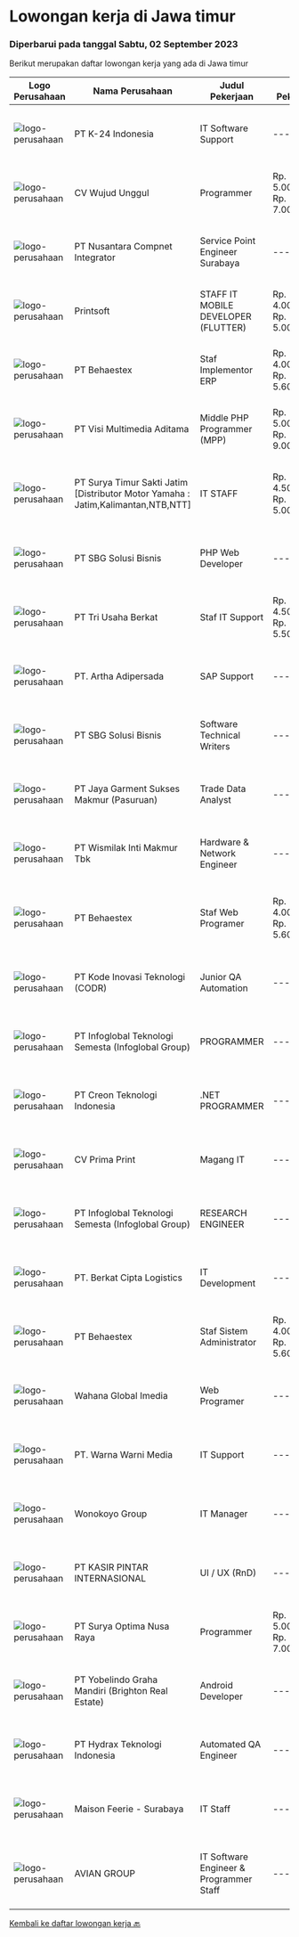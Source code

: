 
  # Lowongan kerja di Jawa timur

  ### Diperbarui pada tanggal Sabtu, 02 September 2023

  Berikut merupakan daftar lowongan kerja yang ada di Jawa timur

  |Logo Perusahaan | Nama Perusahaan | Judul Pekerjaan | Gaji Pekerjaan | Lokasi | Deskripsi | Tanggal diunggah | Pranala |
  | -------------- | --------------- | --------------- | --------- | --------- | -------------- | ------- | ----------- |
  |![logo-perusahaan](https://image-service-cdn.seek.com.au/73afeadf1749c79edcf1d1b4f6ba6dbb1684b721/ee4dce1061f3f616224767ad58cb2fc751b8d2dc)|PT K-24 Indonesia|IT Software Support|---|Surabaya|Kualifikasi :  Pendidikan S1 Sistem Informatika/Management/Akuntansi Berpengalaman 1 tahun (Fresh Graduate Welcome) Mampu menganalisa masalah dan...|Jumat, 01 September 2023|https://www.jobstreet.co.id/id/job/it-software-support-4456136?token=0~b3fbab5c-d526-4cee-be5f-22082dbc2d13&sectionRank=1&jobId=jobstreet-id-job-4456136|
|![logo-perusahaan](https://i.ibb.co/sqvTCh9/112815900-stock-vector-no-image-available-icon-flat-vector.webp)|CV Wujud Unggul|Programmer|Rp. 5.000.000-Rp. 7.000.000|Surabaya|Kualifikasi : Usia Maksimal 30 Tahun Pendidikan minimal D3/S1 Jurusan : Ilmu Komputer/Teknik Informatika/ Sistem Informasi Memiliki kemampuan dalam...|Jumat, 01 September 2023|https://www.jobstreet.co.id/id/job/programmer-4456188?token=0~b3fbab5c-d526-4cee-be5f-22082dbc2d13&sectionRank=2&jobId=jobstreet-id-job-4456188|
|![logo-perusahaan](https://image-service-cdn.seek.com.au/faf1379cb2f8ff5c87162dc20c60c0d2f63dba1c/ee4dce1061f3f616224767ad58cb2fc751b8d2dc)|PT Nusantara Compnet Integrator|Service Point Engineer Surabaya|---|Surabaya|Kualifikasi: Pendidikan minimal S1 Teknik Komputer, Ilmu Komputer, Teknik Informatika atau Ilmu Komputer lainnya Memiliki pengalaman bekerja minimal 2...|Kamis, 31 Agustus 2023|https://www.jobstreet.co.id/id/job/service-point-engineer-surabaya-4455114?token=0~b3fbab5c-d526-4cee-be5f-22082dbc2d13&sectionRank=3&jobId=jobstreet-id-job-4455114|
|![logo-perusahaan](https://image-service-cdn.seek.com.au/ba94bf1b44183ab640721dfd870b0e746a88853a/ee4dce1061f3f616224767ad58cb2fc751b8d2dc)|Printsoft|STAFF IT MOBILE DEVELOPER (FLUTTER)|Rp. 4.000.000-Rp. 5.000.000|Surabaya|Mengatur proses pengembangan software mulai dari konsep hingga pengiriman Menjaga dan meningkatkan pengerjaan software Mengatur siklus awal sampai...|Jumat, 01 September 2023|https://www.jobstreet.co.id/id/job/staff-it-mobile-developer-flutter-4455911?token=0~b3fbab5c-d526-4cee-be5f-22082dbc2d13&sectionRank=4&jobId=jobstreet-id-job-4455911|
|![logo-perusahaan](https://image-service-cdn.seek.com.au/8b7e2b05ba209582732a5c82d57c211066889fbb/ee4dce1061f3f616224767ad58cb2fc751b8d2dc)|PT Behaestex|Staf Implementor ERP|Rp. 4.000.000-Rp. 5.600.000|Gresik|Usia maks. 27 tahun. Pendidikan min. S1 Sistem Informasi, Teknik Informatika atau bidang lain yang linear. Berpengalaman sebagai implementor....|Kamis, 31 Agustus 2023|https://www.jobstreet.co.id/id/job/staf-implementor-erp-4454073?token=0~b3fbab5c-d526-4cee-be5f-22082dbc2d13&sectionRank=5&jobId=jobstreet-id-job-4454073|
|![logo-perusahaan](https://image-service-cdn.seek.com.au/b8528c389ba1b59ec14f571684d5a518b5b2a7b1/ee4dce1061f3f616224767ad58cb2fc751b8d2dc)|PT Visi Multimedia Aditama|Middle PHP Programmer (MPP)|Rp. 5.000.000-Rp. 9.000.000|Malang|Requirements: Candidate must possess at least a Diploma, Bachelor's Degree, Art/ Design/ Creative Multimedia, Computer Science/Information Technology,...|Jumat, 01 September 2023|https://www.jobstreet.co.id/id/job/middle-php-programmer-mpp-4455789?token=0~b3fbab5c-d526-4cee-be5f-22082dbc2d13&sectionRank=6&jobId=jobstreet-id-job-4455789|
|![logo-perusahaan](https://image-service-cdn.seek.com.au/516b9342ad147f68388719a6e25937b33079d494/ee4dce1061f3f616224767ad58cb2fc751b8d2dc)|PT Surya Timur Sakti Jatim [Distributor Motor Yamaha : Jatim,Kalimantan,NTB,NTT]|IT STAFF|Rp. 4.500.000-Rp. 5.000.000|Surabaya|Kriteria dan persyaratan : Pendidikan minimal S1 jurusan IT, Komputer, dan serumpunnya Menguasai dan memiliki pengalaman mengerjakan/menggunakan : PHP...|Senin, 28 Agustus 2023|https://www.jobstreet.co.id/id/job/it-staff-4449687?token=0~b3fbab5c-d526-4cee-be5f-22082dbc2d13&sectionRank=7&jobId=jobstreet-id-job-4449687|
|![logo-perusahaan](https://image-service-cdn.seek.com.au/f820d36a8e416d7a4c2783ec051002404d9ab8a9/ee4dce1061f3f616224767ad58cb2fc751b8d2dc)|PT SBG Solusi Bisnis|PHP Web Developer|---|Surabaya|Responsibilities: Work in English speaking environment Produce fully functional mobile applications and writing clean code. Write unit and UI tests to...|Jumat, 01 September 2023|https://www.jobstreet.co.id/id/job/php-web-developer-4456393?token=0~b3fbab5c-d526-4cee-be5f-22082dbc2d13&sectionRank=8&jobId=jobstreet-id-job-4456393|
|![logo-perusahaan](https://image-service-cdn.seek.com.au/18a21b7c9536ae693b71681d0fa18164fdbafa6f/ee4dce1061f3f616224767ad58cb2fc751b8d2dc)|PT Tri Usaha Berkat|Staf IT Support|Rp. 4.500.000-Rp. 5.500.000|Jawa Timur|Grup perusahaan kami membutuhkan karyawan pada posisi Staf IT Support.Deskripsi Pekerjaan Pendidikan minimal D3 Komputer atau bidang sejenisnya...|Senin, 28 Agustus 2023|https://www.jobstreet.co.id/id/job/staf-it-support-4450512?token=0~b3fbab5c-d526-4cee-be5f-22082dbc2d13&sectionRank=9&jobId=jobstreet-id-job-4450512|
|![logo-perusahaan](https://image-service-cdn.seek.com.au/79f4dc8cf28ba9e26902992e618fd87ebf0393ac/ee4dce1061f3f616224767ad58cb2fc751b8d2dc)|PT. Artha Adipersada|SAP Support|---|Surabaya|Membuat Query untuk kebutuhan reporting / analisa Membuat user defined object/Field Supporting kebutuhan Query Supporting kebutuhan enhancement SAP...|Rabu, 30 Agustus 2023|https://www.jobstreet.co.id/id/job/sap-support-4452661?token=0~b3fbab5c-d526-4cee-be5f-22082dbc2d13&sectionRank=10&jobId=jobstreet-id-job-4452661|
|![logo-perusahaan](https://image-service-cdn.seek.com.au/18831b11280873f99b46a30b3c5f76b87c1feed3/ee4dce1061f3f616224767ad58cb2fc751b8d2dc)|PT SBG Solusi Bisnis|Software Technical Writers|---|Surabaya|Job Description : Partner closely with software engineers and development team to research, scope, and run documentation projects Contribute to...|Jumat, 01 September 2023|https://www.jobstreet.co.id/id/job/software-technical-writers-4456389?token=0~b3fbab5c-d526-4cee-be5f-22082dbc2d13&sectionRank=11&jobId=jobstreet-id-job-4456389|
|![logo-perusahaan](https://image-service-cdn.seek.com.au/b651a3edb1abdd55fc8f3b4c36770a4bf850cde6/ee4dce1061f3f616224767ad58cb2fc751b8d2dc)|PT Jaya Garment Sukses Makmur (Pasuruan)|Trade Data Analyst|---|Surabaya|Deskripsi Pekerjaan Menganalisa hasil penjualan Menyajikan laporan penjualan Korespondesi dengan Customer/Klien Membantu dalam persiapan laporan...|Rabu, 30 Agustus 2023|https://www.jobstreet.co.id/id/job/trade-data-analyst-4452824?token=0~b3fbab5c-d526-4cee-be5f-22082dbc2d13&sectionRank=12&jobId=jobstreet-id-job-4452824|
|![logo-perusahaan](https://image-service-cdn.seek.com.au/021262e2a78c25ef96d01d23f3195c828ee6d47d/ee4dce1061f3f616224767ad58cb2fc751b8d2dc)|PT Wismilak Inti Makmur Tbk|Hardware & Network Engineer|---|Surabaya|Tugas Rutin: Memastikan sistem komputerisasi (network, server, perangkat jaringan, dan security system) berjalan dengan baik. Memperbaiki gangguan...|Senin, 28 Agustus 2023|https://www.jobstreet.co.id/id/job/hardware-network-engineer-4449974?token=0~b3fbab5c-d526-4cee-be5f-22082dbc2d13&sectionRank=13&jobId=jobstreet-id-job-4449974|
|![logo-perusahaan](https://image-service-cdn.seek.com.au/8b7e2b05ba209582732a5c82d57c211066889fbb/ee4dce1061f3f616224767ad58cb2fc751b8d2dc)|PT Behaestex|Staf Web Programer|Rp. 4.000.000-Rp. 5.600.000|Gresik|Usia Maks. 30 Tahun Pendidikan min. D3 Informatika atau Sistem Informasi Pengalaman mengembangkan aplikasi dengan teknologi front end, termasuk CSS3,...|Rabu, 30 Agustus 2023|https://www.jobstreet.co.id/id/job/staf-web-programer-4453637?token=0~b3fbab5c-d526-4cee-be5f-22082dbc2d13&sectionRank=14&jobId=jobstreet-id-job-4453637|
|![logo-perusahaan](https://image-service-cdn.seek.com.au/6d97a4ffe0f325e8e84b260a2064eead4009eff7/ee4dce1061f3f616224767ad58cb2fc751b8d2dc)|PT Kode Inovasi Teknologi (CODR)|Junior QA Automation|---|Jakarta Raya|Minimum Requirements: Candidates must possess at least a Bachelor's Degree in Engineering (Computer/Telecommunication), Computer Science/Information...|Rabu, 30 Agustus 2023|https://www.jobstreet.co.id/id/job/junior-qa-automation-4453401?token=0~b3fbab5c-d526-4cee-be5f-22082dbc2d13&sectionRank=15&jobId=jobstreet-id-job-4453401|
|![logo-perusahaan](https://image-service-cdn.seek.com.au/253d2bc10e75d9dedc4672c1fe2569cd50b290bf/ee4dce1061f3f616224767ad58cb2fc751b8d2dc)|PT Infoglobal Teknologi Semesta (Infoglobal Group)|PROGRAMMER|---|Surabaya|Kualifikasi : Usia maksimal 30 tahun Pendidikan D3/S1 Teknik Komputer atau setara Menguasai PHP (OOP dan prosedural) Menguasai MySQL/PostgreSQL...|Selasa, 29 Agustus 2023|https://www.jobstreet.co.id/id/job/programmer-4451336?token=0~b3fbab5c-d526-4cee-be5f-22082dbc2d13&sectionRank=16&jobId=jobstreet-id-job-4451336|
|![logo-perusahaan](https://image-service-cdn.seek.com.au/ef19ccb6be2179322c1a4b8336cc82227bef4368/ee4dce1061f3f616224767ad58cb2fc751b8d2dc)|PT Creon Teknologi Indonesia|.NET PROGRAMMER|---|Surabaya|Job Responsibilities: Involved in all phases of the software development life cycle – from requirements analysis, development, testing and...|Selasa, 29 Agustus 2023|https://www.jobstreet.co.id/id/job/.net-programmer-4452120?token=0~b3fbab5c-d526-4cee-be5f-22082dbc2d13&sectionRank=17&jobId=jobstreet-id-job-4452120|
|![logo-perusahaan](https://image-service-cdn.seek.com.au/c00ae9396a953ace3a8e2f0869fe1a2a75c0f226/ee4dce1061f3f616224767ad58cb2fc751b8d2dc)|CV Prima Print|Magang IT|---|Jawa Timur|Kualifikasi: Lulusan baru dari SMK atau pendidikan yang lebih tinggi di jurusan IT dan sejenisnya atau mahasiswa tingkat akhir di jurusan IT dan...|Rabu, 30 Agustus 2023|https://www.jobstreet.co.id/id/job/magang-it-1036821982?token=0~b3fbab5c-d526-4cee-be5f-22082dbc2d13&sectionRank=18&jobId=jobstreet-id-job-1036821982|
|![logo-perusahaan](https://image-service-cdn.seek.com.au/253d2bc10e75d9dedc4672c1fe2569cd50b290bf/ee4dce1061f3f616224767ad58cb2fc751b8d2dc)|PT Infoglobal Teknologi Semesta (Infoglobal Group)|RESEARCH ENGINEER|---|Surabaya|Kualifikasi : Usia maksimal 30 tahun Pendidikan S1 Matematika (Pemodelan) / Elektro (Control) / Teknik Komputer Familiar dengan MATLAB + Simulink,...|Selasa, 29 Agustus 2023|https://www.jobstreet.co.id/id/job/research-engineer-4451346?token=0~b3fbab5c-d526-4cee-be5f-22082dbc2d13&sectionRank=19&jobId=jobstreet-id-job-4451346|
|![logo-perusahaan](https://i.ibb.co/sqvTCh9/112815900-stock-vector-no-image-available-icon-flat-vector.webp)|PT. Berkat Cipta Logistics|IT Development|---|Jawa Timur|Kualifikasi Pendidikan min D3/S1 (Teknologi Informatika/Ilmu Komputer/Sistem Informasi) Pengalaman sebagai IT Software/ Programmer minimal 2 tahun...|Kamis, 31 Agustus 2023|https://www.jobstreet.co.id/id/job/it-development-1036830915?token=0~b3fbab5c-d526-4cee-be5f-22082dbc2d13&sectionRank=20&jobId=jobstreet-id-job-1036830915|
|![logo-perusahaan](https://image-service-cdn.seek.com.au/8b7e2b05ba209582732a5c82d57c211066889fbb/ee4dce1061f3f616224767ad58cb2fc751b8d2dc)|PT Behaestex|Staf Sistem Administrator|Rp. 4.000.000-Rp. 5.600.000|Gresik|Usia maks. 35 tahun Pendidikan min. D3 Teknik Informatika Berpengalaman di bidang yang sama min. 1 tahun. Memahami virtualisasi server, Gitops, Doker,...|Senin, 28 Agustus 2023|https://www.jobstreet.co.id/id/job/staf-sistem-administrator-4449636?token=0~b3fbab5c-d526-4cee-be5f-22082dbc2d13&sectionRank=21&jobId=jobstreet-id-job-4449636|
|![logo-perusahaan](https://image-service-cdn.seek.com.au/cb0ec23218a0b93bc4c7c416d39e039a3a21062d/ee4dce1061f3f616224767ad58cb2fc751b8d2dc)|Wahana Global Imedia|Web Programer|---|Surabaya|Perusahaan kami adalah website portal informasi yg sedang berkembang dengan puluhan ribu pengunjung setiap harinya. Kami menyajikan ribuan ragam...|Senin, 28 Agustus 2023|https://www.jobstreet.co.id/id/job/web-programer-4450831?token=0~b3fbab5c-d526-4cee-be5f-22082dbc2d13&sectionRank=22&jobId=jobstreet-id-job-4450831|
|![logo-perusahaan](https://i.ibb.co/sqvTCh9/112815900-stock-vector-no-image-available-icon-flat-vector.webp)|PT. Warna Warni Media|IT Support|---|Jawa Timur|Job Description Merancang, mengelola dan mengawasi serta mengevaluasi operasional dan sistem informasi (software dan aplikasi) dan pendukungnya...|Selasa, 29 Agustus 2023|https://www.jobstreet.co.id/id/job/it-support-1036808965?token=0~b3fbab5c-d526-4cee-be5f-22082dbc2d13&sectionRank=23&jobId=jobstreet-id-job-1036808965|
|![logo-perusahaan](https://image-service-cdn.seek.com.au/07c39319db2ed739a2684b1bc254bbbbb7d788ef/ee4dce1061f3f616224767ad58cb2fc751b8d2dc)|Wonokoyo Group|IT Manager|---|Jawa Timur|JOB DESCRIPTIONS : Formulate, organize, and evaluate all information system operations (software &amp; apps) and all supports (hardware,...|Jumat, 25 Agustus 2023|https://www.jobstreet.co.id/id/job/it-manager-4447870?token=0~b3fbab5c-d526-4cee-be5f-22082dbc2d13&sectionRank=24&jobId=jobstreet-id-job-4447870|
|![logo-perusahaan](https://image-service-cdn.seek.com.au/0361bae937596b43e3f2a473257008c2d4f70004/ee4dce1061f3f616224767ad58cb2fc751b8d2dc)|PT KASIR PINTAR INTERNASIONAL|UI / UX (RnD)|---|Jawa Timur|Main Responsibility Collecting and analyzing product’s requirements Illustrating design ideas for user interface elements  Developing UI mockups and...|Rabu, 30 Agustus 2023|https://www.jobstreet.co.id/id/job/ui-ux-rnd-4452607?token=0~b3fbab5c-d526-4cee-be5f-22082dbc2d13&sectionRank=25&jobId=jobstreet-id-job-4452607|
|![logo-perusahaan](https://image-service-cdn.seek.com.au/4c3c9a2a5f8496bcc354ba5cad2b50b5af136f08/ee4dce1061f3f616224767ad58cb2fc751b8d2dc)|PT Surya Optima Nusa Raya|Programmer|Rp. 5.000.000-Rp. 7.000.000|Sidoarjo|Membuat program perusahaan. Menguji hasil program yang dibuat baik oleh diri sendiri dan Programmer lain. Membuat Dokumentasi untuk program yang...|Jumat, 25 Agustus 2023|https://www.jobstreet.co.id/id/job/programmer-4449058?token=0~b3fbab5c-d526-4cee-be5f-22082dbc2d13&sectionRank=26&jobId=jobstreet-id-job-4449058|
|![logo-perusahaan](https://image-service-cdn.seek.com.au/760ebdd89cb97e83e634d749e9a6eefd3ad2c34b/ee4dce1061f3f616224767ad58cb2fc751b8d2dc)|PT Yobelindo Graha Mandiri (Brighton Real Estate)|Android Developer|---|Jawa Timur|Kualifikasi : Menguasai JAVA atau Kotlin Menguasai konsep JSON, API, Web Service Mengerti konsep MVP/MVVM dan User interface Terbiasa dengan Android...|Kamis, 31 Agustus 2023|https://www.jobstreet.co.id/id/job/android-developer-4453993?token=0~b3fbab5c-d526-4cee-be5f-22082dbc2d13&sectionRank=27&jobId=jobstreet-id-job-4453993|
|![logo-perusahaan](https://image-service-cdn.seek.com.au/725cdb19af0961425c83d54691a287dbb354299e/ee4dce1061f3f616224767ad58cb2fc751b8d2dc)|PT Hydrax Teknologi Indonesia|Automated QA Engineer|---|Jakarta Raya|Hydra X provides regulatory-compliant, enterprise-ready solutions to prepare institutional clients for the future of finance. We seek to bridge the...|Senin, 28 Agustus 2023|https://www.jobstreet.co.id/id/job/automated-qa-engineer-4449784?token=0~b3fbab5c-d526-4cee-be5f-22082dbc2d13&sectionRank=28&jobId=jobstreet-id-job-4449784|
|![logo-perusahaan](https://i.ibb.co/sqvTCh9/112815900-stock-vector-no-image-available-icon-flat-vector.webp)|Maison Feerie - Surabaya|IT Staff|---|Surabaya|KUALIFIKASI (Max 28 tahun) Minimal tamatan SMK (TKJ, Komputer) Pengalaman minimal 1 tahun Menguasai instalasi, Troubleshooting jaringan dan...|Senin, 28 Agustus 2023|https://www.jobstreet.co.id/id/job/it-staff-1036798199?token=0~b3fbab5c-d526-4cee-be5f-22082dbc2d13&sectionRank=29&jobId=jobstreet-id-job-1036798199|
|![logo-perusahaan](https://image-service-cdn.seek.com.au/f8a8d53753f1e7bcab1bffffcb279365e54eecfd/ee4dce1061f3f616224767ad58cb2fc751b8d2dc)|AVIAN GROUP|IT Software Engineer & Programmer Staff|---|Surabaya|Pendidikan minimal S1 Teknik Informatika Memiliki pengalaman minimal 1 tahun di bidang yang sama Memahami bahasa pemrograman Delphi, Laravel, My SQL,...|Jumat, 25 Agustus 2023|https://www.jobstreet.co.id/id/job/it-software-engineer-programmer-staff-4448771?token=0~b3fbab5c-d526-4cee-be5f-22082dbc2d13&sectionRank=30&jobId=jobstreet-id-job-4448771|


  [Kembali ke daftar lowongan kerja 🔙](../README.md#daftar-lowongan-kerja)
  